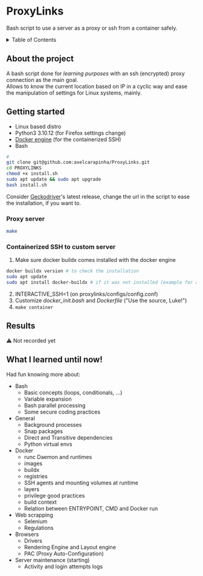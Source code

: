 # ProxyLinks
Bash script to use a server as a proxy or ssh from a container safely.

<!-- TABLE OF CONTENTS -->
<details>
  <summary>Table of Contents</summary>
  <ol>
    <li>
      <a href="#about-the-project">About The Project</a>
    </li>
    <li>
      <a href="#getting-started">Getting Started</a>
      <ul>
        <li><a href="#prerequisites">Prerequisites</a></li>
        <li><a href="#installation">Installation</a></li>
      </ul>
    </li>
    <li><a href="#usage">Usage</a></li>
    <li><a href="#results">Results</a></li>
    <li><a href="#what-i-learned">What I learned!</a></li>
  </ol>
</details>

## About the project
A bash script done for _learning purposes_ with an ssh (encrypted) proxy connection as the main goal.  
Allows to know the current location based on IP in a cyclic way and ease the manipulation of settings for Linux systems, mainly.

## Getting started 
- Linux based distro
- Python3 3.10.12 (for Firefox settings change)
- <a href="https://docs.docker.com/engine/install/">Docker engine</a> (for the containerized SSH)
- Bash 

```zsh
# 
git clone git@github.com:axelcarapinha/ProxyLinks.git
cd PROXYLINKS
chmod +x install.sh
sudo apt update && sudo apt upgrade
bash install.sh
```
Consider <a href="https://github.com/mozilla/geckodriver/releases">Geckodriver</a>'s latest release, change the url in the script to ease the installation, if you want to.

### Proxy server
```zsh
make
```
### Containerized SSH to custom server
1. Make sure docker buildx comes installed with the docker engine
```sh
docker buildx version # to check the installation
sudo apt update
sudo apt install docker-buildx # if it was not installed (example for apt)
```
2. INTERACTIVE_SSH=1 (on proxylinks/configs/config.conf)
3. Customize _docker\_init.bash_ and _Dockerfile_ ("Use the source, Luke!")
4. `make container`

## Results
⚠️ Not recorded yet

## What I learned until now!
Had fun knowing more about:
* Bash
  * Basic concepts (loops, conditionals, ...)
  * Variable expansion
  * Bash parallel processing
  * Some secure coding practices
* General
  * Background processes
  * Snap packages
  * Direct and Transitive dependencies
  * Python virtual envs
* Docker
  * runc Daemon and runtimes
  * images
  * buildx
  * registries
  * SSH agents and mounting volumes at runtime
  * layers
  * privilege good practices
  * build context
  * Relation between ENTRYPOINT, CMD and Docker run
* Web scrapping
  * Selenium
  * Regulations
* Browsers
  * Drivers
  * Rendering Engine and Layout engine
  * PAC (Proxy Auto-Configuration)
* Server maintenance (starting)
  * Activity and login attempts logs








